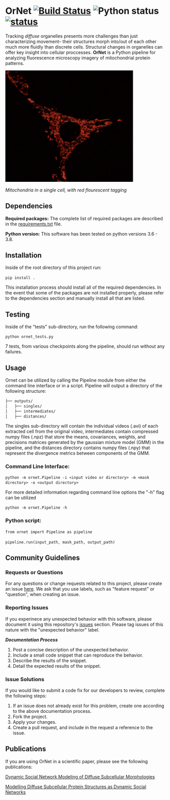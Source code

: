 # OrNet [![Build Status](https://travis-ci.org/quinngroup/ornet.svg?branch=master)](https://travis-ci.org/quinngroup/ornet) ![Python status](https://img.shields.io/badge/python-3.6%20%7C%203.7%20%7C%203.8-blue) [![status](https://joss.theoj.org/papers/6fbce182256576a0dd3d35c26f83a9ef/status.svg)](https://joss.theoj.org/papers/6fbce182256576a0dd3d35c26f83a9ef)
Tracking *diffuse* organelles presents more challenges than just characterizing movement– their structures morph into/out of each other much more fluidly than discrete cells. Structural changes in organelles can offer key insight into cellular proccesses. **OrNet** is a Python pipeline for analyzing fluorescence microscopy imagery of mitochondrial protein patterns. 


<img src="img/MitoEx.png" width="400">

*Mitochondria in a single cell, with red flourescent tagging* 

## Dependencies
**Required packages:** 
The complete list of required packages are described in the [requirements.txt](https://github.com/quinngroup/ornet/blob/master/requirements.txt) file.

**Python version:**
This software has been tested on python versions 3.6 - 3.8.

## Installation
Inside of the root directory of this project run:

```pip install .```

This installation process should install all of the required dependencies.
In the event that some of the packages are not installed properly,
please refer to the dependencies section and manually install all that are listed.

## Testing
Inside of the "tests" sub-directory, run the following command:

```
python ornet_tests.py
```

7 tests, from various checkpoints along the pipeline, should run without any failures.

## Usage
Ornet can be utilized by calling the Pipeline module from either the command line interface or in a script.
Pipeline will output a directory of the following structure:

```
├── outputs/
│   ├── singles/
│   ├── intermediates/
│   ├── distances/
```

The singles sub-directory will contain the individual videos (.avi) of each extracted cell from the original video, 
intermediates contain compressed numpy files (.npz) that store the means, covariances, weights, and precisions
matrices generated by the gaussian mixture model (GMM) in the pipeline, and the distances directory contains numpy files (.npy)
that represent the divergence metrics between components of the GMM.

### Command Line Interface:
```
python -m ornet.Pipeline -i <input video or directory> -m <mask directory> -o <output directory>
```

For more detailed information regarding command line options the "-h" flag can be utilized

```
python -m ornet.Pipeline -h
```

### Python script:
```
from ornet import Pipeline as pipeline

pipeline.run(input_path, mask_path, output_path)
```

## Community Guidelines
### Requests or Questions
For any questions or change requests related to this project, please create an issue [here](https://github.com/quinngroup/ornet/issues). We ask that you use labels, such as "feature request" or "question", when creating an issue.

### Reporting Issues
If you experinece any unexpected behavior with this software, please document it using this repository's [issues](https://github.com/quinngroup/ornet/issues) section. Please tag issues of this nature with the "unexpected behavior" label.

***Documentation Process***
1. Post a concise description of the unexpected behavior.
2. Include a small code snippet that can reproduce the behavior.
3. Describe the results of the snippet.
4. Detail the expected results of the snippet.

### Issue Solutions
If you would like to submit a code fix for our developers to review, complete the following steps:
1. If an issue does not already exist for this problem, create one according to the above documentation process.
2. Fork the project.
3. Apply your changes.
4. Create a pull request, and include in the request a reference to the issue.

## Publications
If you are using OrNet in a scientific paper, please see the following publications:

[Dynamic Social Network Modeling of Diffuse Subcellular Morphologies](https://conference.scipy.org/proceedings/scipy2018/Andrew_Durden.html)

[Modelling Diffuse Subcellular Protein Structures as Dynamic Social Networks](https://arxiv.org/abs/1904.12960)

